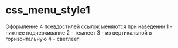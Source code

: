 # css_menu_style1
Оформление 4 псевдостилей ссылок меняются при наведении
1 - нижнее подчеркивание 
2 - темнеет
3 - из вертикальной в горизонтальную
4 - светлеет 
